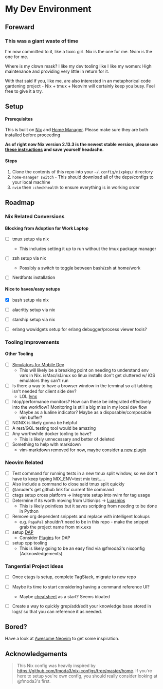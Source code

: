 # My Dev Environment

## Foreward
### This was a giant waste of time

I'm now committed to it, like a toxic girl. Nix is the one for me. Nvim is the one for me.

Where is my clown mask? I like my dev tooling like I like my women: High maintenance and providing very little in return for it.

With that said if you, like me, are also interested in an metaphorical code gardening project - Nix + tmux + Neovim will certainly keep you busy. Feel free to give it a try.


## Setup


#### Prerequisites
This is built on [Nix](https://nix.dev/tutorials/install-nix) and [Home Manager](https://nix-community.github.io/home-manager/). Please make sure they are both installed before proceeding

**As of right now Nix version 2.13.3 is the newest stable version, please use [these instructions](https://github.com/NixOS/nix/issues/7937#issuecomment-1451293677) and save yourself headache.**


#### Steps
1. Clone the contents of this repo into your `~/.config/nixpkgs/` directory
2. `home-manager switch` - This should download all of the deps/configs to your local machine
3. `nvim` then `:checkhealth` to ensure everything is in working order




## Roadmap

### Nix Related Conversions

#### Blocking from Adoption for Work Laptop
- [ ] tmux setup via nix
    * This includes setting it up to run without the tmux package manager
- [ ] zsh setup via nix
    * Possibly a switch to toggle between bash/zsh at home/work
- [ ] Nerdfonts installation 


#### Nice to haves/easy setups
- [x] bash setup via nix
- [ ] alacritty setup via nix
- [ ] starship setup via nix
- [ ] erlang wxwidgets setup for erlang debugger/process viewer tools?


### Tooling Improvements

#### Other Tooling
- [ ] [Simulators for Mobile Dev](https://github.com/dimaportenko/telescope-simulators.nvim)
    * This will likely be a breaking point on needing to understand env vars in Nix. isMac/isLinux so linux installs don't get cluttered w/ iOS emulators they can't run
- [ ] Is there a way to have a browser window in the terminal so alt tabbing isn't needed for client side dev?
    * LOL [lynx](https://search.nixos.org/packages?channel=22.11&show=lynx&from=0&size=50&sort=relevance&type=packages&query=lynx)
- [ ] htop/performance monitors? How can these be integrated effectively into the workflow? Monitoring is still a big miss in my local dev flow
    * Maybe as a lualine indicator? Maybe as a disposable/composable vim buffer?
- [ ] NGNIX is likely gonna be helpful
- [ ] A rest/GQL testing tool would be amazing
- [ ] Any worthwhile docker tooling to have?
    * This is likely unnecessary and better of deleted
- [ ] Something to help with markdown
    * vim-markdown removed for now, maybe consider [a new plugin](https://github.com/iamcco/markdown-preview.nvim)


### Neovim Related
- [ ] Test command for running tests in a new tmux split window, so we don't have to keep typing MIX_ENV=test mix test.....
- [ ] Also include a command to close said tmux split quickly
- [ ] @aruder's get github link for current file command
- [ ] ctags setup cross platform -> integrate setup into nvim for tag usage
- [ ] Determine if its worth moving from Ultisnips -> [Luasnips](https://github.com/L3MON4D3/LuaSnip)
    * This is likely pointless but it saves scripting from needing to be done in Python
- [ ] Remove org dependent snippets and replace with intelligent lookups
    * e.g. `PapaPal` shouldn't need to be in this repo - make the snippet grab the project name from mix.exs
- [ ] setup [DAP](https://github.com/mfussenegger/nvim-dap)
    * Consider [Plugins](https://github.com/mfussenegger/nvim-dap/wiki/Extensions) for DAP
- [ ] setup cpp tooling
    * This is likely going to be an easy find via @fmoda3's nixconfig (Acknowledgements)


### Tangential Project Ideas
- [ ] Once ctags is setup, complete TagStack, migrate to new repo
- [ ] Maybe its time to start considering having a command reference UI?
    * Maybe [cheatsheet](https://github.com/sudormrfbin/cheatsheet.nvim) as a start? Seems bloated
- [ ] Create a way to quickly grep/add/edit your knowledge base stored in logs/ so that you can reference it as needed.



## Bored?
Have a look at [Awesome Neovim](https://github.com/rockerBOO/awesome-neovim) to get some inspiration.

## Acknowledgements
> This Nix config was heavily inspired by https://github.com/fmoda3/nix-configs/tree/master/home. If you're here to setup you're own config,  you should really consider looking at @fmoda3's first.


